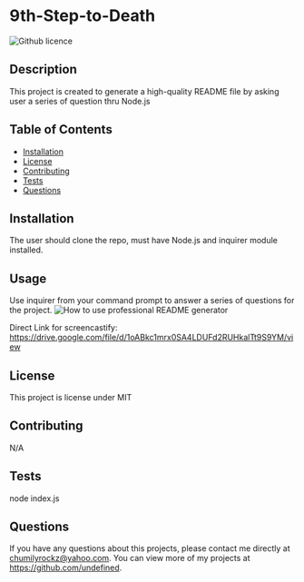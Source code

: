 # 9th-Step-to-Death
![Github licence](http://img.shields.io/badge/license-MIT-blue.svg)
    
## Description 
This project is created to generate a high-quality README file by asking user a series of question thru Node.js
## Table of Contents
* [Installation](#installation)
* [License](#license)
* [Contributing](#contributing)
* [Tests](#tests)
* [Questions](#questions)
    
## Installation 
The user should clone the repo, must have Node.js and inquirer module installed.

## Usage 
Use inquirer from your command prompt to answer a series of questions for the project.
![How to use professional README generator](https://user-images.githubusercontent.com/90013822/147394377-2ae2e1a0-cdeb-4be8-aece-65d5d224252b.gif)


Direct Link for screencastify: https://drive.google.com/file/d/1oABkc1mrx0SA4LDUFd2RUHkalTt9S9YM/view


## License 
This project is license under MIT

## Contributing 
N/A

## Tests
node index.js
    
## Questions
If you have any questions about this projects, please contact me directly at chumilyrockz@yahoo.com. You can view more of my projects at https://github.com/undefined.
  
